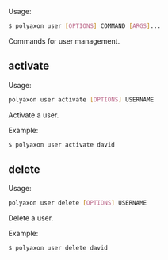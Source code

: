 Usage:

```bash
$ polyaxon user [OPTIONS] COMMAND [ARGS]...
```

Commands for user management.

## activate

Usage:

```bash
polyaxon user activate [OPTIONS] USERNAME
```

Activate a user.

Example:

```bash
$ polyaxon user activate david
```


## delete

Usage:

```bash
polyaxon user delete [OPTIONS] USERNAME
```

Delete a user.

Example:

```bash
$ polyaxon user delete david
```
